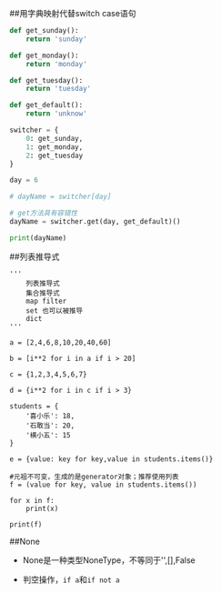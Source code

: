 ##用字典映射代替switch case语句


```py
def get_sunday():
    return 'sunday'

def get_monday():
    return 'monday'

def get_tuesday():
    return 'tuesday'

def get_default():
    return 'unknow'

switcher = {
    0: get_sunday,
    1: get_monday,
    2: get_tuesday
}

day = 6

# dayName = switcher[day]

# get方法具有容错性
dayName = switcher.get(day, get_default)()

print(dayName)
```




##列表推导式

```
'''
    列表推导式
    集合推导式
    map filter
    set 也可以被推导
    dict
'''

a = [2,4,6,8,10,20,40,60]

b = [i**2 for i in a if i > 20]

c = {1,2,3,4,5,6,7}

d = {i**2 for i in c if i > 3}

students = {
    '喜小乐': 18,
    '石敢当': 20,
    '横小五': 15
}

e = {value: key for key,value in students.items()}

#元祖不可变，生成的是generator对象；推荐使用列表
f = (value for key, value in students.items())

for x in f:
    print(x)

print(f)

```




##None

- None是一种类型NoneType，不等同于'',[],False

- 判空操作，`if a`和`if not a`






















